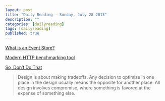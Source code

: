 ```yaml
---
layout: post
title: "Daily Reading - Sunday, July 28 2013"
description: ""
categories: [dailyreading]
tags: [dailyreading]
published: true
---
```

[What is an Event Store?](https://github.com/eventstore/eventstore/wiki/Event-Sourcing-Basics)

<!--break-->

[Modern HTTP benchmarking tool](https://github.com/wg/wrk)

[So, Don’t Do That](http://www.vanseodesign.com/web-design/so-dont-do-that/)
> Design is about making tradeoffs. Any decision to optimize in one place in the design usually means the opposite for another place. All design involves compromise, where something is favored at the expense of something else.